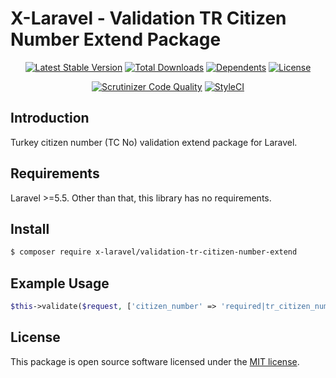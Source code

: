 # X-Laravel - Validation TR Citizen Number Extend Package

<p align="center">
<a href="https://packagist.org/packages/X-Laravel/validation-tr-citizen-number-extend" rel="nofollow"><img src="https://img.shields.io/packagist/v/X-Laravel/validation-tr-citizen-number-extend" alt="Latest Stable Version"></a>
<a href="https://packagist.org/packages/X-Laravel/validation-tr-citizen-number-extend" rel="nofollow"><img src="https://img.shields.io/packagist/dt/X-Laravel/validation-tr-citizen-number-extend" alt="Total Downloads"></a>
<a href="https://packagist.org/packages/X-Laravel/validation-tr-citizen-number-extend" rel="nofollow"><img src="https://poser.pugx.org/X-Laravel/validation-tr-citizen-number-extend/dependents.svg" alt="Dependents"></a>
<a href="https://packagist.org/packages/X-Laravel/validation-tr-citizen-number-extend" rel="nofollow"><img src="https://img.shields.io/packagist/l/X-Laravel/validation-tr-citizen-number-extend" alt="License"></a>
</p>

<p align="center">
<a href="https://scrutinizer-ci.com/g/X-Laravel/validation-tr-citizen-number-extend/build-status/master" rel="nofollow"><img src="https://scrutinizer-ci.com/g/X-Laravel/validation-tr-citizen-number-extend/badges/quality-score.png?b=master" title="Scrutinizer Code Quality"></a>
<a href="https://styleci.io/repos/322282046" rel="nofollow"><img src="https://styleci.io/repos/322282046/shield?branch=master" alt="StyleCI"></a>
</p>

## Introduction

Turkey citizen number (TC No) validation extend package for Laravel.

## Requirements

Laravel >=5.5. Other than that, this library has no requirements.

## Install

```bash
$ composer require x-laravel/validation-tr-citizen-number-extend
```

## Example Usage

```php
$this->validate($request, ['citizen_number' => 'required|tr_citizen_number']);
```

## License

This package is open source software licensed under the [MIT license](https://opensource.org/licenses/MIT).
